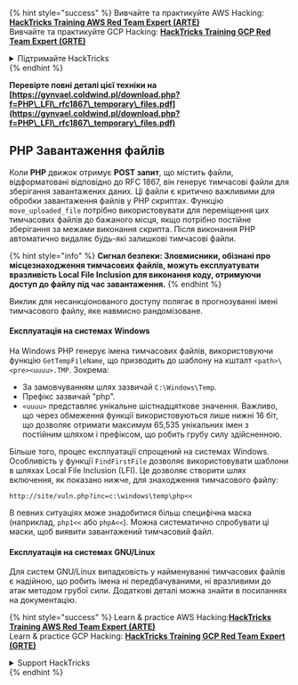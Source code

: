 {% hint style="success" %}
Вивчайте та практикуйте AWS Hacking:<img src="/.gitbook/assets/arte.png" alt="" data-size="line">[**HackTricks Training AWS Red Team Expert (ARTE)**](https://training.hacktricks.xyz/courses/arte)<img src="/.gitbook/assets/arte.png" alt="" data-size="line">\
Вивчайте та практикуйте GCP Hacking: <img src="/.gitbook/assets/grte.png" alt="" data-size="line">[**HackTricks Training GCP Red Team Expert (GRTE)**<img src="/.gitbook/assets/grte.png" alt="" data-size="line">](https://training.hacktricks.xyz/courses/grte)

<details>

<summary>Підтримайте HackTricks</summary>

* Перевірте [**плани підписки**](https://github.com/sponsors/carlospolop)!
* **Приєднуйтесь до** 💬 [**групи Discord**](https://discord.gg/hRep4RUj7f) або [**групи Telegram**](https://t.me/peass) або **слідкуйте** за нами в **Twitter** 🐦 [**@hacktricks\_live**](https://twitter.com/hacktricks\_live)**.**
* **Діліться хакерськими трюками, надсилаючи PR до** [**HackTricks**](https://github.com/carlospolop/hacktricks) та [**HackTricks Cloud**](https://github.com/carlospolop/hacktricks-cloud) репозиторіїв на github.

</details>
{% endhint %}



**Перевірте повні деталі цієї техніки на [https://gynvael.coldwind.pl/download.php?f=PHP\_LFI\_rfc1867\_temporary\_files.pdf](https://gynvael.coldwind.pl/download.php?f=PHP\_LFI\_rfc1867\_temporary\_files.pdf)**

## **PHP Завантаження файлів**

Коли **PHP** движок отримує **POST запит**, що містить файли, відформатовані відповідно до RFC 1867, він генерує тимчасові файли для зберігання завантажених даних. Ці файли є критично важливими для обробки завантаження файлів у PHP скриптах. Функцію `move_uploaded_file` потрібно використовувати для переміщення цих тимчасових файлів до бажаного місця, якщо потрібно постійне зберігання за межами виконання скрипта. Після виконання PHP автоматично видаляє будь-які залишкові тимчасові файли.

{% hint style="info" %}
**Сигнал безпеки: Зловмисники, обізнані про місцезнаходження тимчасових файлів, можуть експлуатувати вразливість Local File Inclusion для виконання коду, отримуючи доступ до файлу під час завантаження.**
{% endhint %}

Виклик для несанкціонованого доступу полягає в прогнозуванні імені тимчасового файлу, яке навмисно рандомізоване.

#### Експлуатація на системах Windows

На Windows PHP генерує імена тимчасових файлів, використовуючи функцію `GetTempFileName`, що призводить до шаблону на кшталт `<path>\<pre><uuuu>.TMP`. Зокрема:

- За замовчуванням шлях зазвичай `C:\Windows\Temp`.
- Префікс зазвичай "php".
- `<uuuu>` представляє унікальне шістнадцяткове значення. Важливо, що через обмеження функції використовуються лише нижні 16 біт, що дозволяє отримати максимум 65,535 унікальних імен з постійним шляхом і префіксом, що робить грубу силу здійсненною.

Більше того, процес експлуатації спрощений на системах Windows. Особливість у функції `FindFirstFile` дозволяє використовувати шаблони в шляхах Local File Inclusion (LFI). Це дозволяє створити шлях включення, як показано нижче, для знаходження тимчасового файлу:
```
http://site/vuln.php?inc=c:\windows\temp\php<<
```
В певних ситуаціях може знадобитися більш специфічна маска (наприклад, `php1<<` або `phpA<<`). Можна систематично спробувати ці маски, щоб виявити завантажений тимчасовий файл.

#### Експлуатація на системах GNU/Linux

Для систем GNU/Linux випадковість у найменуванні тимчасових файлів є надійною, що робить імена ні передбачуваними, ні вразливими до атак методом грубої сили. Додаткові деталі можна знайти в посиланнях на документацію.


{% hint style="success" %}
Learn & practice AWS Hacking:<img src="/.gitbook/assets/arte.png" alt="" data-size="line">[**HackTricks Training AWS Red Team Expert (ARTE)**](https://training.hacktricks.xyz/courses/arte)<img src="/.gitbook/assets/arte.png" alt="" data-size="line">\
Learn & practice GCP Hacking: <img src="/.gitbook/assets/grte.png" alt="" data-size="line">[**HackTricks Training GCP Red Team Expert (GRTE)**<img src="/.gitbook/assets/grte.png" alt="" data-size="line">](https://training.hacktricks.xyz/courses/grte)

<details>

<summary>Support HackTricks</summary>

* Check the [**subscription plans**](https://github.com/sponsors/carlospolop)!
* **Join the** 💬 [**Discord group**](https://discord.gg/hRep4RUj7f) or the [**telegram group**](https://t.me/peass) or **follow** us on **Twitter** 🐦 [**@hacktricks\_live**](https://twitter.com/hacktricks\_live)**.**
* **Share hacking tricks by submitting PRs to the** [**HackTricks**](https://github.com/carlospolop/hacktricks) and [**HackTricks Cloud**](https://github.com/carlospolop/hacktricks-cloud) github repos.

</details>
{% endhint %}
